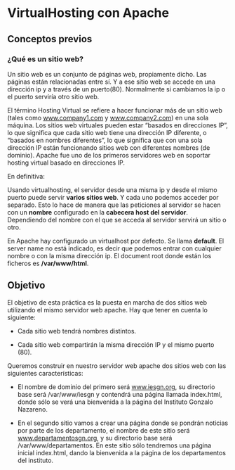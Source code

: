 # VirtualHosting con Apache

## Conceptos previos

### ¿Qué es un sitio web?

Un sitio web es un conjunto de páginas web, propiamente dicho. Las páginas están relacionadas entre sí. Y a ese sitio web se accede en una dirección ip y a través de un puerto(80). Normalmente si cambiamos la ip o el puerto serviría otro sitio web.

El término Hosting Virtual se refiere a hacer funcionar más de un sitio web (tales como www.company1.com y www.company2.com) en una sola máquina. Los sitios web virtuales pueden estar “basados en direcciones IP”, lo que significa que cada sitio web tiene una dirección IP diferente, o “basados en nombres diferentes”, lo que significa que con una sola dirección IP están funcionando sitios web con diferentes nombres (de dominio). Apache fue uno de los primeros servidores web en soportar hosting virtual basado en direcciones IP.

En definitiva:

Usando virtualhosting, el servidor desde una misma ip y desde el mismo puerto puede servir **varios sitios web**. Y cada uno podemos acceder por separado. Esto lo hace de manera que las peticiones al servidor se hacen con un **nombre** configurado en la **cabecera host del servidor**. Dependiendo del nombre con el que se acceda al servidor servirá un sitio o otro. 

En Apache hay configurado un virtualhost por defecto. Se llama **default**. El server name no está indicado, es decir que podemos entrar con cualquier nombre o con la misma dirección ip. El document root donde están los ficheros es **/var/www/html**.

## Objetivo 

El objetivo de esta práctica es la puesta en marcha de dos sitios web utilizando el mismo servidor web apache. Hay que tener en cuenta lo siguiente:

* Cada sitio web tendrá nombres distintos.

* Cada sitio web compartirán la misma dirección IP y el mismo puerto (80).

Queremos construir en nuestro servidor web apache dos sitios web con las siguientes características:

* El nombre de dominio del primero será www.iesgn.org, su directorio base será /var/www/iesgn y contendrá una página llamada index.html, donde sólo se verá una bienvenida a la página del Instituto Gonzalo Nazareno.

* En el segundo sitio vamos a crear una página donde se pondrán noticias por parte de los departamento, el nombre de este sitio será www.departamentosgn.org, y su directorio base será /var/www/departamentos. En este sitio sólo tendremos una página inicial index.html, dando la bienvenida a la página de los departamentos del instituto.